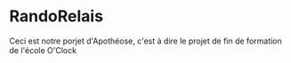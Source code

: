 # RandoRelais

Ceci est notre porjet d'Apothéose, c'est à dire le projet de fin de formation de l'école O'Clock